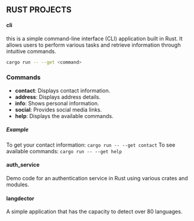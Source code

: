 ## RUST PROJECTS

#### cli
this is a simple command-line interface (CLI) application built in Rust. 
It allows users to perform various tasks and retrieve information through intuitive commands. 
```bash
cargo run -- --get <command>
```

### Commands

- **contact**: Displays contact information.
- **address**: Displays address details.
- **info**: Shows personal information.
- **social**: Provides social media links.
- **help**: Displays the available commands.


##### Example
To get your contact information:
  ```cargo run -- --get contact```
To see available commands:
  ```cargo run -- --get help```


#### auth_service
Demo code for an authentication service in Rust using various crates and modules.

#### langdector
A simple application that has the capacity to detect over 80 languages.
